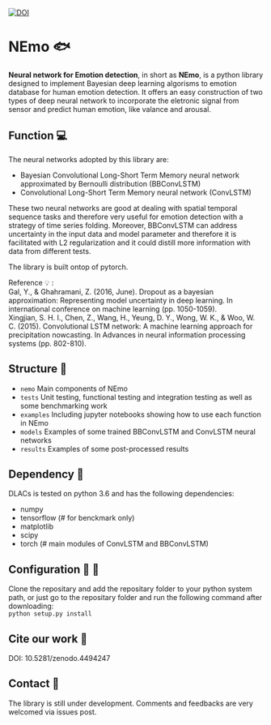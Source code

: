 [![DOI](https://zenodo.org/badge/DOI/10.5281/zenodo.4494122.svg)](https://doi.org/10.5281/zenodo.4494122)

# NEmo :fish:
**Neural network for Emotion detection**, in short as **NEmo**, is a python library designed to implement Bayesian deep learning algorisms to emotion database for human emotion detection. It offers an easy construction of two types of deep neural network to incorporate the eletronic signal from sensor and predict human emotion, like valance and arousal.<br/>

## Function :computer:
The neural networks adopted by this library are:
* Bayesian Convolutional Long-Short Term Memory neural network approximated by Bernoulli distribution (BBConvLSTM)
* Convolutional Long-Short Term Memory neural network (ConvLSTM)

These two neural networks are good at dealing with spatial temporal sequence tasks and therefore very useful for emotion detection with a strategy of time series folding. Moreover, BBConvLSTM can address uncertainty in the input data and model parameter and therefore it is facilitated with L2 regularization and it could distill more information with data from different tests. <br/>

The library is built ontop of pytorch. <br/> 

Reference :bulb: :<br/> 
Gal, Y., & Ghahramani, Z. (2016, June). Dropout as a bayesian approximation: Representing model uncertainty in deep learning. In international conference on machine learning (pp. 1050-1059). <br/>
Xingjian, S. H. I., Chen, Z., Wang, H., Yeung, D. Y., Wong, W. K., & Woo, W. C. (2015). Convolutional LSTM network: A machine learning approach for precipitation nowcasting. In Advances in neural information processing systems (pp. 802-810). <br/>

## Structure :file_folder:
* `nemo` Main components of NEmo
* `tests` Unit testing, functional testing and integration testing as well as some benchmarking work
* `examples` Including jupyter notebooks showing how to use each function in NEmo
* `models` Examples of some trained BBConvLSTM and ConvLSTM neural networks
* `results` Examples of some post-processed results

## Dependency :notebook_with_decorative_cover:
DLACs is tested on python 3.6 and has the following dependencies:<br>
* numpy
* tensorflow (# for benckmark only)
* matplotlib
* scipy
* torch (# main modules of ConvLSTM and BBConvLSTM)

## Configuration :wrench: :hammer:
Clone the repositary and add the repositary folder to your python system path, or just go to the repositary folder and run the following command after downloading:<br>
`python setup.py install`

## Cite our work :candy:
DOI: 10.5281/zenodo.4494247

## Contact :email:
The library is still under development. Comments and feedbacks are very welcomed via issues post.
